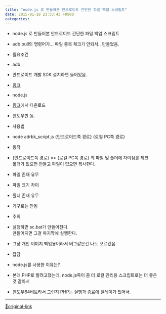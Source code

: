 ```yaml
---
title: "node.js 로 만들어본 안드로이드 간단한 파일 백업 스크립트"
date: 2015-01-18 23:53:43 +0900
categories: 
---
```

  

- node.js 로 만들어본 안드로이드 간단한 파일 백업 스크립트
- adb pull의 명령어가... 파일 중복 체크가 안되서.. 만들었음.

- 필요조건
- adb
- 안드로이드 개발 SDK 설치하면 들어있음.
- [링크](http://developer.android.com/sdk/index.html "링크")

- node.js
- [링크](http://nodejs.org/ "링크")에서 다운로드

- 윈도우만 됨.

- 사용법
- node adrbk_script.js {안드로이드쪽 경로} {로컬 PC쪽 경로}

- 동작
- {안드로이드쪽 경로} =&gt; {로컬 PC쪽 경로} 의 파일 및 폴더에 차이점를 체크  
폴더가 없으면 만들고 파일이 없으면 복사한다.
- 파일 존재 유무
- 파일 크기 차이
- 폴더 존재 유무

- 거꾸로는 안됨

- 주의 
- 실행하면 sc.bat가 만들어진다.  
만들어지면 그걸 마지막에 실행한다.
- 그냥 개인 이미지 백업용이라서 버그같은건 나도 모르겠음.

- 잡담
- node.js를 사용한 이유는?
- 본래 PHP로 할려고했는데, node.js쪽이 좀 더 로컬 관리용 스크립트로는 더 좋은것 같아서
- 윈도우64비트라서 그런지 PHP는 실행과 종료에 딜레이가 있어서.



  
  




***
[🔗original-link](http://www.mins01.com/mh/tech/read/924)